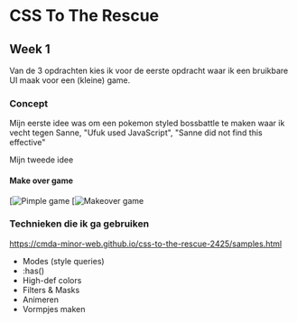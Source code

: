 # CSS To The Rescue
## Week 1
Van de 3 opdrachten kies ik voor de eerste opdracht waar ik een bruikbare UI maak voor een (kleine) game.
### Concept
Mijn eerste idee was om een pokemon styled bossbattle te maken waar ik vecht tegen Sanne, "Ufuk used JavaScript", "Sanne did not find this effective"

Mijn tweede idee 
#### Make over game
[![Pimple game](https://www.gamenora.com/upload/games/thumbnails/Acne%20Be%20Gone.webp)
[![Makeover game](https://shared.cloudflare.steamstatic.com/store_item_assets/steam/apps/2626940/ss_ee5c17d234c20046680fdf0e31e43dd31d3a33ea.1920x1080.jpg?t=1714543512)

### Technieken die ik ga gebruiken
https://cmda-minor-web.github.io/css-to-the-rescue-2425/samples.html
- Modes (style queries)
- :has()
- High-def colors
- Filters & Masks
- Animeren
- Vormpjes maken
